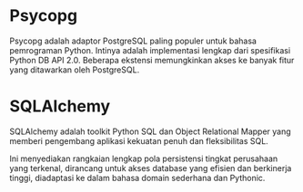 # Psycopg

Psycopg adalah adaptor PostgreSQL paling populer untuk bahasa pemrograman Python. Intinya adalah implementasi lengkap dari spesifikasi Python DB API 2.0. Beberapa ekstensi memungkinkan akses ke banyak fitur yang ditawarkan oleh PostgreSQL.

# SQLAlchemy

SQLAlchemy adalah toolkit Python SQL dan Object Relational Mapper yang memberi pengembang aplikasi kekuatan penuh dan fleksibilitas SQL.

Ini menyediakan rangkaian lengkap pola persistensi tingkat perusahaan yang terkenal, dirancang untuk akses database yang efisien dan berkinerja tinggi, diadaptasi ke dalam bahasa domain sederhana dan Pythonic.